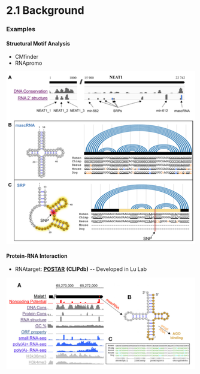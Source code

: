# 2.1 Background

### Examples

#### Structural Motif Analysis

* CMfinder
* RNApromo

![](../../.gitbook/assets/structural-motifs.png)

#### Protein-RNA Interaction

* RNAtarget: [**POSTAR**](http://lulab.life.tsinghua.edu.cn/postar/) **\(CLIPdb\)** -- Developed in Lu Lab

![](../../.gitbook/assets/structural-motif-rbp.png)

